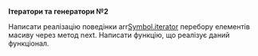 **Ітератори та генератори №2**

Написати реалізацію поведінки arr[Symbol.iterator]() перебору елементів масиву через метод next. Написати функцію, що реалізує даний функціонал.